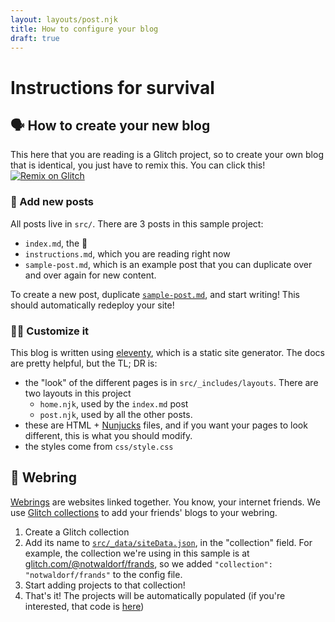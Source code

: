 ```yaml
---
layout: layouts/post.njk
title: How to configure your blog
draft: true
---
```

# Instructions for survival

## 🗣 How to create your new blog

This here that you are reading is a Glitch project, so to create your own blog that is identical,
you just have to remix this. You can click this!
<a class="glitch-remix" href="https://glitch.com/edit/#!/remix/ballistic-piranha">
  <img alt="Remix on Glitch" src="https://cdn.gomix.com/f3620a78-0ad3-4f81-a271-c8a4faa20f86%2Fremix-button.svg">
</a>

### 📝 Add new posts
All posts live in `src/`. There are 3 posts in this sample project:
  - `index.md`, the 🏡
  - `instructions.md`, which you are reading right now
  - `sample-post.md`, which is an example post that you can duplicate over and over again for new content.

To create a new post, duplicate [`sample-post.md`](https://glitch.com/edit/#!/ballistic-piranha?path=src/sample-post.md:7:107),
and start writing! This should automatically redeploy your site!

### 👩‍🎨 Customize it
This blog is written using [eleventy](https://www.11ty.io/), which is a static site generator. The docs are pretty helpful,
but the TL; DR is:
- the "look" of the different pages is in `src/_includes/layouts`. There are two layouts in this project
  - `home.njk`, used by the `index.md` post
  - `post.njk`, used by all the other posts.
- these are HTML + [Nunjucks](https://mozilla.github.io/nunjucks/) files, and if you want your pages to look different,
this is what you should modify.
- the styles come from `css/style.css`

## 💍 Webring
[Webrings](https://en.wikipedia.org/wiki/Webring) are websites linked together. You know, your internet friends.
We use [Glitch collections](https://support.glitch.com/t/get-organized-with-collections/8038) to add your friends' blogs to your webring.
1. Create a Glitch collection
2. Add its name to [`src/_data/siteData.json`](https://glitch.com/edit/#!/ballistic-piranha?path=src/_data/siteData.json:3:19),
in the "collection" field. For example, the
  collection we're using in this sample is at [glitch.com/@notwaldorf/frands](https://glitch.com/@notwaldorf/frands"),
  so we added `"collection": "notwaldorf/frands"` to the config file.
3. Start adding projects to that collection!
3. That's it! The projects will be automatically populated (if you're interested, that code is
[here](https://glitch.com/edit/#!/ballistic-piranha?path=src/_data/friends.js:11:6))
